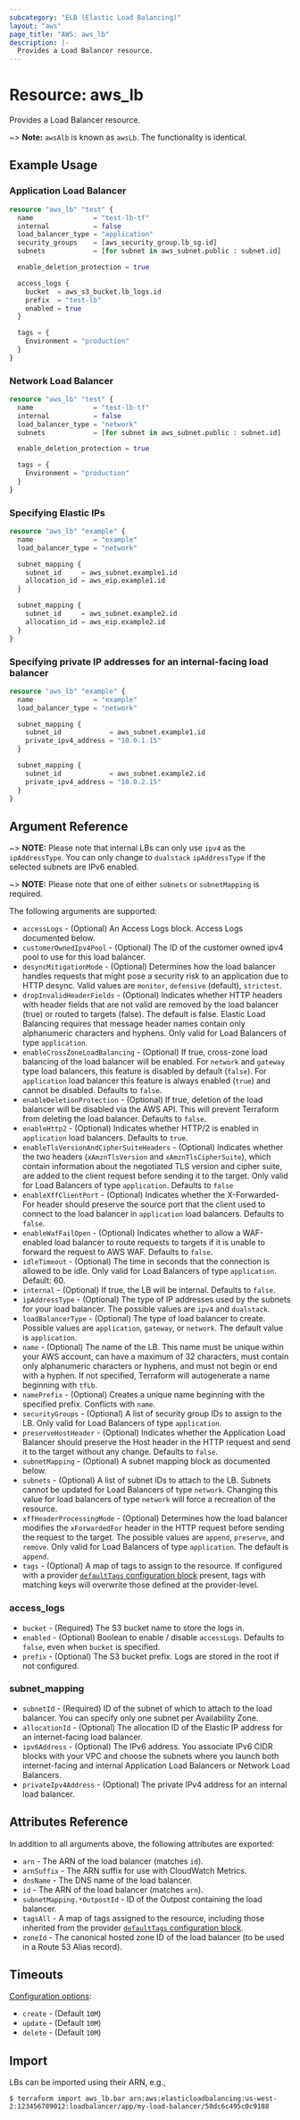 ```yaml
---
subcategory: "ELB (Elastic Load Balancing)"
layout: "aws"
page_title: "AWS: aws_lb"
description: |-
  Provides a Load Balancer resource.
---
```


# Resource: aws_lb

Provides a Load Balancer resource.

~> **Note:** `awsAlb` is known as `awsLb`. The functionality is identical.

## Example Usage

### Application Load Balancer

```terraform
resource "aws_lb" "test" {
  name               = "test-lb-tf"
  internal           = false
  load_balancer_type = "application"
  security_groups    = [aws_security_group.lb_sg.id]
  subnets            = [for subnet in aws_subnet.public : subnet.id]

  enable_deletion_protection = true

  access_logs {
    bucket  = aws_s3_bucket.lb_logs.id
    prefix  = "test-lb"
    enabled = true
  }

  tags = {
    Environment = "production"
  }
}
```

### Network Load Balancer

```terraform
resource "aws_lb" "test" {
  name               = "test-lb-tf"
  internal           = false
  load_balancer_type = "network"
  subnets            = [for subnet in aws_subnet.public : subnet.id]

  enable_deletion_protection = true

  tags = {
    Environment = "production"
  }
}
```

### Specifying Elastic IPs

```terraform
resource "aws_lb" "example" {
  name               = "example"
  load_balancer_type = "network"

  subnet_mapping {
    subnet_id     = aws_subnet.example1.id
    allocation_id = aws_eip.example1.id
  }

  subnet_mapping {
    subnet_id     = aws_subnet.example2.id
    allocation_id = aws_eip.example2.id
  }
}
```

### Specifying private IP addresses for an internal-facing load balancer

```terraform
resource "aws_lb" "example" {
  name               = "example"
  load_balancer_type = "network"

  subnet_mapping {
    subnet_id            = aws_subnet.example1.id
    private_ipv4_address = "10.0.1.15"
  }

  subnet_mapping {
    subnet_id            = aws_subnet.example2.id
    private_ipv4_address = "10.0.2.15"
  }
}
```

## Argument Reference

~> **NOTE:** Please note that internal LBs can only use `ipv4` as the `ipAddressType`. You can only change to `dualstack` `ipAddressType` if the selected subnets are IPv6 enabled.

~> **NOTE:** Please note that one of either `subnets` or `subnetMapping` is required.

The following arguments are supported:

* `accessLogs` - (Optional) An Access Logs block. Access Logs documented below.
* `customerOwnedIpv4Pool` - (Optional) The ID of the customer owned ipv4 pool to use for this load balancer.
* `desyncMitigationMode` - (Optional) Determines how the load balancer handles requests that might pose a security risk to an application due to HTTP desync. Valid values are `monitor`, `defensive` (default), `strictest`.
* `dropInvalidHeaderFields` - (Optional) Indicates whether HTTP headers with header fields that are not valid are removed by the load balancer (true) or routed to targets (false). The default is false. Elastic Load Balancing requires that message header names contain only alphanumeric characters and hyphens. Only valid for Load Balancers of type `application`.
* `enableCrossZoneLoadBalancing` - (Optional) If true, cross-zone load balancing of the load balancer will be enabled. For `network` and `gateway` type load balancers, this feature is disabled by default (`false`). For `application` load balancer this feature is always enabled (`true`) and cannot be disabled. Defaults to `false`.
* `enableDeletionProtection` - (Optional) If true, deletion of the load balancer will be disabled via the AWS API. This will prevent Terraform from deleting the load balancer. Defaults to `false`.
* `enableHttp2` - (Optional) Indicates whether HTTP/2 is enabled in `application` load balancers. Defaults to `true`.
* `enableTlsVersionAndCipherSuiteHeaders` - (Optional) Indicates whether the two headers (`xAmznTlsVersion` and `xAmznTlsCipherSuite`), which contain information about the negotiated TLS version and cipher suite, are added to the client request before sending it to the target. Only valid for Load Balancers of type `application`. Defaults to `false`
* `enableXffClientPort` - (Optional) Indicates whether the X-Forwarded-For header should preserve the source port that the client used to connect to the load balancer in `application` load balancers. Defaults to `false`.
* `enableWafFailOpen` - (Optional) Indicates whether to allow a WAF-enabled load balancer to route requests to targets if it is unable to forward the request to AWS WAF. Defaults to `false`.
* `idleTimeout` - (Optional) The time in seconds that the connection is allowed to be idle. Only valid for Load Balancers of type `application`. Default: 60.
* `internal` - (Optional) If true, the LB will be internal. Defaults to `false`.
* `ipAddressType` - (Optional) The type of IP addresses used by the subnets for your load balancer. The possible values are `ipv4` and `dualstack`.
* `loadBalancerType` - (Optional) The type of load balancer to create. Possible values are `application`, `gateway`, or `network`. The default value is `application`.
* `name` - (Optional) The name of the LB. This name must be unique within your AWS account, can have a maximum of 32 characters,
must contain only alphanumeric characters or hyphens, and must not begin or end with a hyphen. If not specified,
Terraform will autogenerate a name beginning with `tfLb`.
* `namePrefix` - (Optional) Creates a unique name beginning with the specified prefix. Conflicts with `name`.
* `securityGroups` - (Optional) A list of security group IDs to assign to the LB. Only valid for Load Balancers of type `application`.
* `preserveHostHeader` - (Optional) Indicates whether the Application Load Balancer should preserve the Host header in the HTTP request and send it to the target without any change. Defaults to `false`.
* `subnetMapping` - (Optional) A subnet mapping block as documented below.
* `subnets` - (Optional) A list of subnet IDs to attach to the LB. Subnets
cannot be updated for Load Balancers of type `network`. Changing this value
for load balancers of type `network` will force a recreation of the resource.
* `xffHeaderProcessingMode` - (Optional) Determines how the load balancer modifies the `xForwardedFor` header in the HTTP request before sending the request to the target. The possible values are `append`, `preserve`, and `remove`. Only valid for Load Balancers of type `application`. The default is `append`.
* `tags` - (Optional) A map of tags to assign to the resource. If configured with a provider [`defaultTags` configuration block](https://registry.terraform.io/providers/hashicorp/aws/latest/docs#default_tags-configuration-block) present, tags with matching keys will overwrite those defined at the provider-level.

### access_logs

* `bucket` - (Required) The S3 bucket name to store the logs in.
* `enabled` - (Optional) Boolean to enable / disable `accessLogs`. Defaults to `false`, even when `bucket` is specified.
* `prefix` - (Optional) The S3 bucket prefix. Logs are stored in the root if not configured.

### subnet_mapping

* `subnetId` - (Required) ID of the subnet of which to attach to the load balancer. You can specify only one subnet per Availability Zone.
* `allocationId` - (Optional) The allocation ID of the Elastic IP address for an internet-facing load balancer.
* `ipv6Address` - (Optional) The IPv6 address. You associate IPv6 CIDR blocks with your VPC and choose the subnets where you launch both internet-facing and internal Application Load Balancers or Network Load Balancers.
* `privateIpv4Address` - (Optional) The private IPv4 address for an internal load balancer.

## Attributes Reference

In addition to all arguments above, the following attributes are exported:

* `arn` - The ARN of the load balancer (matches `id`).
* `arnSuffix` - The ARN suffix for use with CloudWatch Metrics.
* `dnsName` - The DNS name of the load balancer.
* `id` - The ARN of the load balancer (matches `arn`).
* `subnetMapping.*OutpostId` - ID of the Outpost containing the load balancer.
* `tagsAll` - A map of tags assigned to the resource, including those inherited from the provider [`defaultTags` configuration block](https://registry.terraform.io/providers/hashicorp/aws/latest/docs#default_tags-configuration-block).
* `zoneId` - The canonical hosted zone ID of the load balancer (to be used in a Route 53 Alias record).

## Timeouts

[Configuration options](https://developer.hashicorp.com/terraform/language/resources/syntax#operation-timeouts):

- `create` - (Default `10M`)
- `update` - (Default `10M`)
- `delete` - (Default `10M`)

## Import

LBs can be imported using their ARN, e.g.,

```
$ terraform import aws_lb.bar arn:aws:elasticloadbalancing:us-west-2:123456789012:loadbalancer/app/my-load-balancer/50dc6c495c0c9188
```

<!-- cache-key: cdktf-0.17.0-pre.15 input-65429851dd6679ce0722c0d41bf9556359a595fbcabd40ed3a083d510edcca05 -->